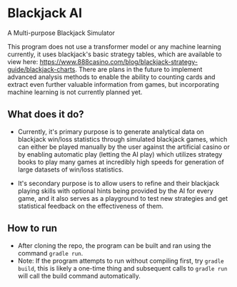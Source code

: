 # Blackjack AI
A Multi-purpose Blackjack Simulator

This program does not use a transformer model or any machine learning currently, it uses blackjack's basic strategy tables, which are available to view here: https://www.888casino.com/blog/blackjack-strategy-guide/blackjack-charts.
There are plans in the future to implement advanced analysis methods to enable the ability to counting cards and extract even further valuable information from games, but incorporating machine learning is not currently planned yet. 

## What does it do? 
- Currently, it's primary purpose is to generate analytical data on blackjack win/loss statistics through simulated blackjack games, which can either be played manually by the user against the artificial casino or by enabling automatic play (letting the AI play) which utilizes strategy books to play many games at incredibly high speeds for generation of large datasets of win/loss statistics.

- It's secondary purpose is to allow users to refine and their blackjack playing skills with optional hints being provided by the AI for every game, and it also serves as a playground to test new strategies and get statistical feedback on the effectiveness of them.

## How to run
- After cloning the repo, the program can be built and ran using the command ```gradle run```.
- Note: If the program attempts to run without compiling first, try ```gradle build```, this is likely a one-time thing and subsequent calls to ```gradle run``` will call the build command automatically. 

